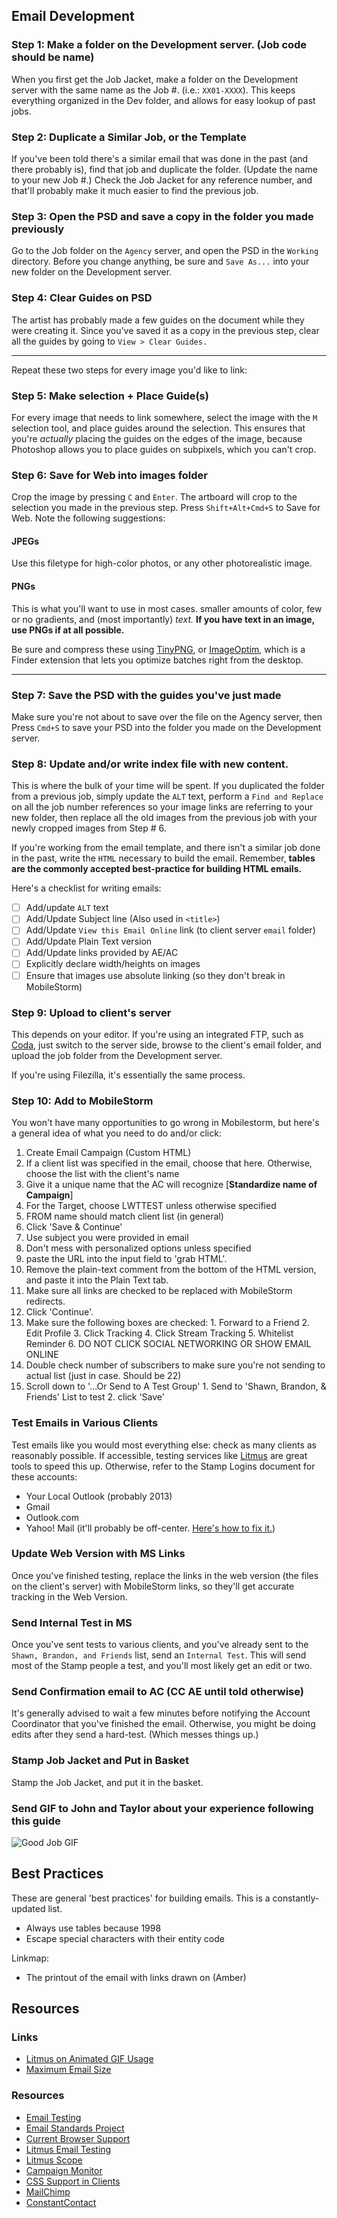 ## Email Development

### Step 1: Make a folder on the Development server. (Job code should be name)

When you first get the Job Jacket, make a folder on the Development server with the same name as the Job #. (i.e.: `XX01-XXXX`). This keeps everything organized in the Dev folder, and allows for easy lookup of past jobs.

### Step 2: Duplicate a Similar Job, or the Template

If you've been told there's a similar email that was done in the past (and there probably is), find that job and duplicate the folder. (Update the name to your new Job #.) Check the Job Jacket for any reference number, and that'll probably make it much easier to find the previous job.

### Step 3: Open the PSD and save a copy in the folder you made previously

Go to the Job folder on the `Agency` server, and open the PSD in the `Working` directory. Before you change anything, be sure and `Save As...` into your new folder on the Development server.

### Step 4: Clear Guides on PSD

The artist has probably made a few guides on the document while they were creating it. Since you've saved it as a copy in the previous step, clear all the guides by going to `View > Clear Guides.`

---

Repeat these two steps for every image you'd like to link: 

### Step 5: Make selection + Place Guide(s)

For every image that needs to link somewhere, select the image with the `M` selection tool, and place guides around the selection. This ensures that you're *actually* placing the guides on the edges of the image, because Photoshop allows you to place guides on subpixels, which you can't crop.

### Step 6: Save for Web into images folder

Crop the image by pressing `C` and `Enter`. The artboard will crop to the selection you made in the previous step. Press `Shift+Alt+Cmd+S` to Save for Web. Note the following suggestions:

#### JPEGs
Use this filetype for high-color photos, or any other photorealistic image. 

#### PNGs

This is what you'll want to use in most cases. smaller amounts of color, few or no gradients, and (most importantly) *text.* **If you have text in an image, use PNGs if at all possible.**

Be sure and compress these using [TinyPNG](https://tinypng.com/), or [ImageOptim](https://imageoptim.com/), which is a Finder extension that lets you optimize batches right from the desktop.
    
---

### Step 7: Save the PSD with the guides you've just made

Make sure you're not about to save over the file on the Agency server, then Press `Cmd+S` to save your PSD into the folder you made on the Development server.

### Step 8: Update and/or write index file with new content.

This is where the bulk of your time will be spent. If you duplicated the folder from a previous job, simply update the `ALT` text, perform a `Find and Replace` on all the job number references so your image links are referring to your new folder, then replace all the old images from the previous job with your newly cropped images from Step # 6.

If you're working from the email template, and there isn't a similar job done in the past, write the `HTML` necessary to build the email. Remember, **tables are the commonly accepted best-practice for building HTML emails.**

Here's a checklist for writing emails:

- [ ] Add/update `ALT` text
- [ ] Add/Update Subject line (Also used in `<title>`)
- [ ] Add/Update `View this Email Online` link (to client server `email` folder)
- [ ] Add/Update Plain Text version
- [ ] Add/Update links provided by AE/AC
- [ ] Explicitly declare width/heights on images
- [ ] Ensure that images use absolute linking (so they don't break in MobileStorm)
  
### Step 9: Upload to client's server

This depends on your editor. If you're using an integrated FTP, such as [Coda](https://panic.com/coda/), just switch to the server side, browse to the client's email folder, and upload the job folder from the Development server.

If you're using Filezilla, it's essentially the same process.

### Step 10: Add to MobileStorm

You won't have many opportunities to go wrong in Mobilestorm, but here's a general idea of what you need to do and/or click:

  1. Create Email Campaign (Custom HTML)
  2. If a client list was specified in the email, choose that here. Otherwise, choose the list with the client's name
  3. Give it a unique name that the AC will recognize [**Standardize name of Campaign**]
  4. For the Target, choose LWTTEST unless otherwise specified
  5. FROM name should match client list (in general)
  6. Click 'Save & Continue'
  7. Use subject you were provided in email
  8. Don't mess with personalized options unless specified
  9. paste the URL into the input field to 'grab HTML'. 
  10. Remove the plain-text comment from the bottom of the HTML version, and paste it into the Plain Text tab.
  11. Make sure all links are checked to be replaced with MobileStorm redirects.
  12. Click 'Continue'.
  13. Make sure the following boxes are checked:
    1. Forward to a Friend
    2. Edit Profile
    3. Click Tracking 
    4. Click Stream Tracking
    5. Whitelist Reminder
    6. DO NOT CLICK SOCIAL NETWORKING OR SHOW EMAIL ONLINE
  14. Double check number of subscribers to make sure you're not sending to actual list (just in case. Should be 22)
  15. Scroll down to '...Or Send to A Test Group'
    1. Send to 'Shawn, Brandon, & Friends' List to test
    2. click 'Save'
  
### Test Emails in Various Clients

Test emails like you would most everything else: check as many clients as reasonably possible. If accessible, testing services like [Litmus](https://litmus.com/) are great tools to speed this up. Otherwise, refer to the Stamp Logins document for these accounts:
- Your Local Outlook (probably 2013)
- Gmail
- Outlook.com
- Yahoo! Mail (it'll probably be off-center. [Here's how to fix it.](https://litmus.com/blog/fixing-table-alignment-in-yahoo-mail))

### Update Web Version with MS Links

Once you've finished testing, replace the links in the web version (the files on the client's server) with MobileStorm links, so they'll get accurate tracking in the Web Version.

### Send Internal Test in MS

Once you've sent tests to various clients, and you've already sent to the `Shawn, Brandon, and Friends` list, send an `Internal Test`. This will send most of the Stamp people a test, and you'll most likely get an edit or two.

### Send Confirmation email to AC (CC AE until told otherwise)

It's generally advised to wait a few minutes before notifying the Account Coordinator that you've finished the email. Otherwise, you might be doing edits after they send a hard-test. (Which messes things up.)

### Stamp Job Jacket and Put in Basket

Stamp the Job Jacket, and put it in the basket.

### Send GIF to John and Taylor about your experience following this guide

![Good Job GIF](http://media.giphy.com/media/wvrn7MMemcOB2/giphy.gif)
  
## Best Practices

These are general 'best practices' for building emails. This is a constantly-updated list.

- Always use tables because 1998
- Escape special characters with their entity code

Linkmap:
- The printout of the email with links drawn on (Amber)


## Resources

### Links

* [Litmus on Animated GIF Usage](https://litmus.com/blog/a-guide-to-animated-gifs-in-email "Litmus Animation Article")
* [Maximum Email Size](http://www.emailonacid.com/blog/details/C13/when_it_comes_to_html_email_size_does_matter "Maximum Email Size")

### Resources

* [Email Testing](http://www.campaignmonitor.com/testing/ "Email Testing")
* [Email Standards Project](http://www.email-standards.org/ "Email Standards Project")
* [Current Browser Support](http://www.email-standards.org/clients/ "Browser Support")
* [Litmus Email Testing](http://litmus.com/email-testing "Litmus Email Testing")
* [Litmus Scope](https://litmus.com/scope/ "Litmus Scope")
* [Campaign Monitor](http://www.campaignmonitor.com/ "Campaign Monitor")
* [CSS Support in Clients](http://www.campaignmonitor.com/css/ "CSS Support")
* [MailChimp](http://mailchimp.com/ "MailChimp")
* [ConstantContact](http://www.constantcontact.com/index.jsp "Constant Contact")